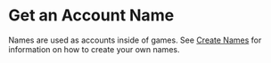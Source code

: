 # Get an Account Name

Names are used as accounts inside of games. See [Create Names](Create_Names.md) 
for information on how to create your own names.


